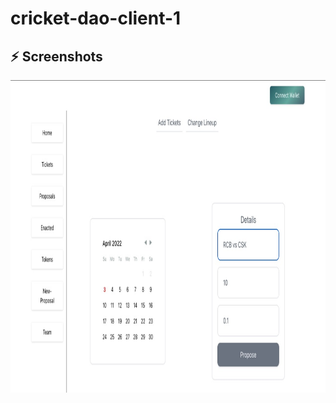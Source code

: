 # cricket-dao-client-1

## **⚡️** Screenshots

<img src="./assets/1.jpeg" alt="Img" style="height:500px"/>
